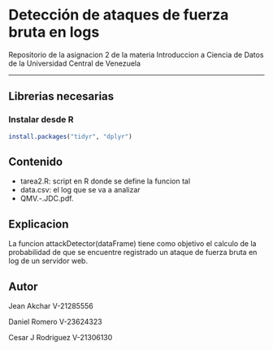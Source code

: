 # Detección de ataques de fuerza bruta en logs
Repositorio de la asignacion 2 de la materia Introduccion a Ciencia de Datos de la Universidad Central de Venezuela

---

## Librerias necesarias
### Instalar desde R

```r 
install.packages("tidyr", "dplyr")
```

## Contenido

   - tarea2.R: script en R donde se define la funcion tal
   - data.csv: el log que se va a analizar
   - QMV.-.JDC.pdf.
   
## Explicacion

La funcion attackDetector(dataFrame) tiene como objetivo el calculo de la probabilidad de que se encuentre registrado un ataque de fuerza bruta en log de un servidor web.


## Autor

Jean Akchar
V-21285556

Daniel Romero
V-23624323

Cesar J Rodriguez
V-21306130